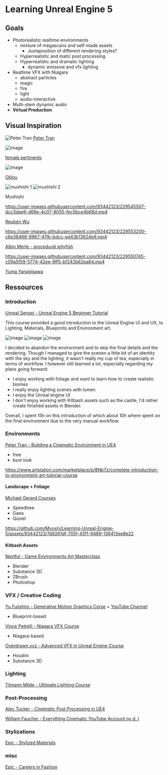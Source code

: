 # Learning Unreal Engine 5

## Goals
* Photorealistic realtime environments
  * mixture of megascans and self-made assets
    * Juxtaposition of different rendering styles?
  * Hyperrealistic and matic post processing
  * Hyperrealistic and dramatic lighting
    * dynamic emissive and vfx lighting
* Realtime VFX with Niagara
 	* abstract particles
  * magic
  * fire
  * light
  * audio-interactive
* Multi-stem dynamic audio
* **Virtual Production**

## Visual Inspiration

![Peter Tran](https://cdnb.artstation.com/p/assets/images/images/030/625/545/large/peter-tran-highresscreenshot00039.jpg?1601167991)
[Peter Tran](https://www.artstation.com/petertran)  

![image](https://user-images.githubusercontent.com/93442123/229542070-c94ed97d-fc49-43b5-8ddc-8edf794bd448.png)

[female pertinento](https://www.youtube.com/watch?v=mVhoXUIsWHc)

![image](https://user-images.githubusercontent.com/93442123/229544027-6aedb2b6-669c-4358-912a-159365de89ec.png)

[Oklou](https://www.youtube.com/watch?v=_ukZYoxfyto)

![mushishi 1](https://media.tenor.com/f7twf9eMqkAAAAAC/mushishi.gif) ![mushishi 2](https://media.tenor.com/YkuBdteRRrMAAAAC/mushishi.gif)

Mushishi

https://user-images.githubusercontent.com/93442123/229545507-dcc3dae9-d66e-4c07-8055-fec5bce4b68d.mp4

[Reuben Wu](https://www.instagram.com/Reuben/)



https://user-images.githubusercontent.com/93442123/229553200-c6e38468-9967-411b-bdcc-ed43b13624e9.mp4


[Albin Merle - procedural jellyfish](https://www.youtube.com/watch?v=G-7q4aDKWac)

https://user-images.githubusercontent.com/93442123/229550745-c09a5f59-5774-42ee-9ff5-bf242b62ea64.mp4

[Yuma Yanagisawa](https://www.instagram.com/yumayanagisawa/)


## Ressources
### Introduction
[Unreal Sensei - Unreal Engine 5 Beginner Tutorial](https://www.youtube.com/watch?v=k-zMkzmduqI)

This course provided a good introduction to the Unreal Engine UI and UX, to Lighting, Materials, Blueprints and Environment art. 

![image](https://github.com/Myxxin/Learning-Unreal-Engine-5/assets/93442123/7add2f34-1d47-4e59-bbaf-c7f008ff80bd)
![image](https://github.com/Myxxin/Learning-Unreal-Engine-5/assets/93442123/4580de29-f6be-420e-b4ec-71cc145d2984)
![image](https://github.com/Myxxin/Learning-Unreal-Engine-5/assets/93442123/18477b25-1561-4155-abb7-0c1b6592cbf3)


I decided to abandon the environment and to skip the final details and the rendering. Though I managed to give the scenen a little bit of an identity with the sky and the lighting, it wasn't really my cup of tea, especially in terms of workflow. I however still learned a lot, especially regarding my plans going forward:

* I enjoy working with foliage and want to learn how to create realistic biomes
* I really enjoy lighting scenes with lumen
* I enjoy the Unreal engine UI
* I don't enjoy working with Kitbash assets such as the castle, I'd rather create finished assets in Blender.

Overall, I spent 15h on this introduction of which about 10h where spent on the final environment due to the very manual workflow. 

### Environments

[Peter Tran - Building a Cinematic Environment in UE4](https://www.artstation.com/learning/courses/Vya/building-a-cinematic-environment-with-ue4/chapters/LDb7/intro)
* free
* *best look*

https://www.artstation.com/marketplace/p/8Nb7z/complete-introduction-to-environment-art-tutorial-course

#### Landscape + Foliage
[Michael Gerard Courses](https://www.artstation.com/michael_g_art/store?tab=products)
* Speedtree
* Gaea
* Quixel



https://github.com/Myxxin/Learning-Unreal-Engine-5/assets/93442123/7d9261df-705f-45f1-9489-136413ee8e22



#### Kitbash Assets
[Nextful - Game Environments Art Masterclass](https://www.udemy.com/course/game-environments-art-masterclass/#instructor-1)
* Blender
* Substance 3D
* ZBrush
* Photoshop

### VFX / Creative Coding
[Yu Fujishiro - Generative Motion Graphics Corse](https://www.udemy.com/course/ue5-procedural-vfx-motion-graphics/) + [YouTube Channel](https://www.youtube.com/@YFJSR/featured)
* Blueprint-based

[Vince Petrelli - Niagara VFX Course](https://www.udemy.com/course/unreal-engine-5-one-course-solution-for-niagara-vfx/)
* Niagara-based

[Overdrawn.xyz - Advanced VFX in Unreal Engine Course](https://www.overdraw.xyz/training/advancedvfxinunrealmateria)
* Houdini
* Substance 3D

### Lighting
[Tilmann Milde - Ultimate Lighting Course](https://www.artstation.com/marketplace/p/aJ9lD/ultimate-lighting-course-in-depth-tutorial)

### Post-Processing
[Alec Tucker - Cinematic Post Processing in UE4](https://www.artstation.com/blogs/alectucker/N3Qw/cinematic-post-processing-tips-tricks-in-ue4-part-1)

[William Faucher - Everything Cinematic YouTube Account ny  d. I](https://www.youtube.com/@WilliamFaucher/videos)

### Stylizations
[Epic - Stylized Materials](https://dev.epicgames.com/community/learning/tutorials/Gxm9/stylized-materials-for-linear-content-development)

### misc
[Epic - Careers in Fashion](https://dev.epicgames.com/community/learning/courses/6Lb/unreal-engine-unreal-futures-careers-in-fashion/18eV/introduction-to-fashion-with-unreal-engine)





